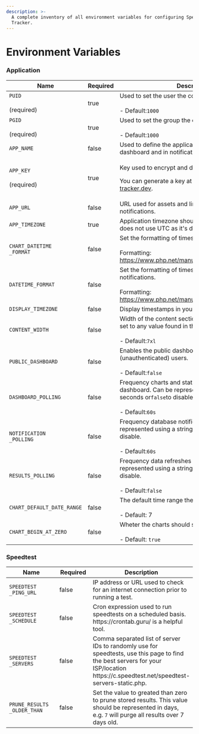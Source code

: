 ```yaml
---
description: >-
  A complete inventory of all environment variables for configuring Speedtest
  Tracker.
---
```


# Environment Variables

### Application

<table><thead><tr><th width="233">Name</th><th width="100" data-type="checkbox">Required</th><th>Description</th></tr></thead><tbody><tr><td><code>PUID</code><br><br>(required)</td><td>true</td><td>Used to set the user the container should run as.<br><br>- Default:<code>1000</code></td></tr><tr><td><code>PGID</code><br><br>(required)</td><td>true</td><td>Used to set the group the container should run as.<br><br>- Default:<code>1000</code></td></tr><tr><td><code>APP_NAME</code></td><td>false</td><td>Used to define the application's name in the dashboard and in notifications.<br></td></tr><tr><td><code>APP_KEY</code><br><br>(required)</td><td>true</td><td><p>Key used to encrypt and decrypt data.</p><p>You can generate a key at <a href="https://speedtest-tracker.dev">https://speedtest-tracker.dev</a>.</p></td></tr><tr><td><code>APP_URL</code></td><td>false</td><td>URL used for assets and links in emails and notifications.</td></tr><tr><td><code>APP_TIMEZONE</code></td><td>true</td><td>Application timezone should be set if your database does not use UTC as it's default timezone.</td></tr><tr><td><code>CHART_DATETIME</code><br><code>_FORMAT</code></td><td>false</td><td>Set the formatting of timestamps in charts.<br><br>Formatting: <a href="https://www.php.net/manual/en/datetime.format.php">https://www.php.net/manual/en/datetime.format.php</a></td></tr><tr><td><code>DATETIME_FORMAT</code></td><td>false</td><td>Set the formatting of timestamps in tables and notifications.<br><br>Formatting: <a href="https://www.php.net/manual/en/datetime.format.php">https://www.php.net/manual/en/datetime.format.php</a></td></tr><tr><td><code>DISPLAY_TIMEZONE</code></td><td>false</td><td>Display timestamps in your local time.</td></tr><tr><td><code>CONTENT_WIDTH</code></td><td>false</td><td>Width of the content section of each page. Can be set to any value found in the Filament <a href="https://filamentphp.com/docs/3.x/panels/configuration#customizing-the-maximum-content-width">docs</a>.<br><br>- Default:<code>7xl</code></td></tr><tr><td><code>PUBLIC_DASHBOARD</code></td><td>false</td><td>Enables the public dashboard for guest (unauthenticated) users.<br><br>- Default:<code>false</code></td></tr><tr><td><code>DASHBOARD_POLLING</code></td><td>false</td><td>Frequency charts and stats refresh on the dashboard. Can be represented using a string in seconds or<code>false</code>to disable.<br><br>- Default:<code>60s</code></td></tr><tr><td><code>NOTIFICATION</code><br><code>_POLLING</code></td><td>false</td><td>Frequency database notifications are polled. Can be represented using a string in seconds or<code>false</code>to disable.<br><br>- Default:<code>60s</code></td></tr><tr><td><code>RESULTS_POLLING</code></td><td>false</td><td>Frequency data refreshes in the results table. Can be represented using a string in seconds or<code>false</code>to disable.<br><br>- Default:<code>false</code></td></tr><tr><td><code>CHART_DEFAULT_DATE_RANGE</code></td><td>false</td><td>The default time range the charts will use.<br><br>- Default: 7</td></tr><tr><td><code>CHART_BEGIN_AT_ZERO</code></td><td>false</td><td>Wheter the charts should starts at zero (0) or not.<br><br>- Default: <code>true</code></td></tr></tbody></table>

### Speedtest

<table><thead><tr><th width="226">Name</th><th width="110" data-type="checkbox">Required</th><th>Description</th></tr></thead><tbody><tr><td><code>SPEEDTEST</code><br><code>_PING_URL</code></td><td>false</td><td>IP address or URL used to check for an internet connection prior to running a test.</td></tr><tr><td><code>SPEEDTEST</code><br><code>_SCHEDULE</code></td><td>false</td><td>Cron expression used to run speedtests on a scheduled basis. https://crontab.guru/ is a helpful tool.</td></tr><tr><td><code>SPEEDTEST</code><br><code>_SERVERS</code></td><td>false</td><td>Comma separated list of server IDs to randomly use for speedtests, use this page to find the best servers for your ISP/location https://c.speedtest.net/speedtest-servers-static.php.</td></tr><tr><td><code>PRUNE_RESULTS</code><br><code>_OLDER_THAN</code></td><td>false</td><td>Set the value to greated than zero to prune stored results. This value should be represented in days, e.g. <code>7</code> will purge all results over 7 days old.</td></tr></tbody></table>
